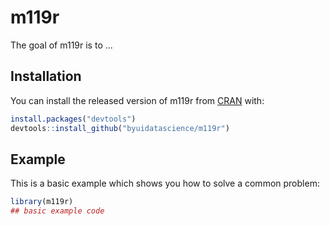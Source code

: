 
# m119r

<!-- badges: start -->
<!-- badges: end -->

The goal of m119r is to ...

## Installation

You can install the released version of m119r from [CRAN](https://CRAN.R-project.org) with:

``` r
install.packages("devtools")
devtools::install_github("byuidatascience/m119r")
```

## Example

This is a basic example which shows you how to solve a common problem:

``` r
library(m119r)
## basic example code
```


